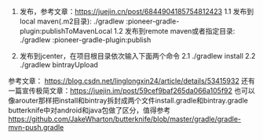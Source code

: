 1. 发布，参考文章：https://juejin.cn/post/6844904185754812423
1.1 发布到local maven(.m2目录): ./gradlew :pioneer-gradle-plugin:publishToMavenLocal
1.2 发布到remote maven或者指定目录: ./gradlew :pioneer-gradle-plugin:publish


2. 发布到jcenter，在项目根目录依次输入下面两个命令
2.1 ./gradlew install
2.2 ./gradlew bintrayUpload

参考文章： https://blog.csdn.net/linglongxin24/article/details/53415932
还有一篇宣传极简文章：https://juejin.im/post/59cef9baf265da066a105f92
也可以像arouter那样把install和bintray拆封成两个文件install.gradle和bintray.gradle
butterknife中对android和java包做了区分，值得参考 https://github.com/JakeWharton/butterknife/blob/master/gradle/gradle-mvn-push.gradle

